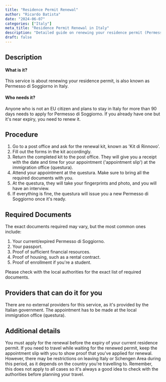 ```yaml
---
title: "Residence Permit Renewal"
author: "Ricardo Batista"
date: "2024-06-07"
categories: ["Italy"]
meta_title: "Residence Permit Renewal in Italy"
description: "Detailed guide on renewing your residence permit (Permesso di Soggiorno) in Italy"
draft: false
---
```


## Description
#### What is it?
This service is about renewing your residence permit, is also known as Permesso di Soggiorno in Italy.

#### Who needs it?
Anyone who is not an EU citizen and plans to stay in Italy for more than 90 days needs to apply for Permesso di Soggiorno. If you already have one but it's near expiry, you need to renew it.

## Procedure

1. Go to a post office and ask for the renewal kit, known as 'Kit di Rinnovo'.
2. Fill out the forms in the kit accordingly. 
3. Return the completed kit to the post office. They will give you a receipt with the date and time for your appointment ('appointment slip') at the immigration office (questura).
4. Attend your appointment at the questura. Make sure to bring all the required documents with you.
5. At the questura, they will take your fingerprints and photo, and you will have an interview.
6. If everything is fine, the questura will issue you a new Permesso di Soggiorno once it's ready. 

## Required Documents

The exact documents required may vary, but the most common ones include:

1. Your current/expired Permesso di Soggiorno.
2. Your passport.
3. Proof of sufficient financial resources.
4. Proof of housing, such as a rental contract.
5. Proof of enrollment if you're a student.

Please check with the local authorities for the exact list of required documents.

## Providers that can do it for you

There are no external providers for this service, as it's provided by the Italian government. The appointment has to be made at the local immigration office (questura).

## Additional details

You must apply for the renewal before the expiry of your current residence permit. If you need to travel while waiting for the renewed permit, keep the appointment slip with you to show proof that you've applied for renewal. However, there may be restrictions on leaving Italy or Schengen Area during this period, as it depends on the country you're travelling to. Remember, this does not apply to all cases so it's always a good idea to check with the authorities before planning your travel.